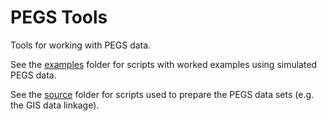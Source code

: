 # PEGS Tools

Tools for working with PEGS data.

See the [examples](https://github.com/nathanielmacnell/PEGStools/tree/main/examples) folder for scripts with worked examples using simulated PEGS data.

See the [source](https://github.com/nathanielmacnell/PEGStools/tree/main/examples) folder for scripts used to prepare the PEGS data sets (e.g. the GIS data linkage).
